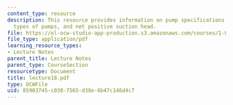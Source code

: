 ```yaml
---
content_type: resource
description: This resource provides information on pump specifications and requirements,
  types of pumps, and net positive suction head.
file: https://ol-ocw-studio-app-production.s3.amazonaws.com/courses/1-060-engineering-mechanics-ii-spring-2006/85903745c0387565d38e6b47c146d4c7_lecture18.pdf
file_type: application/pdf
learning_resource_types:
- Lecture Notes
parent_title: Lecture Notes
parent_type: CourseSection
resourcetype: Document
title: lecture18.pdf
type: OCWFile
uid: 85903745-c038-7565-d38e-6b47c146d4c7
---
```

